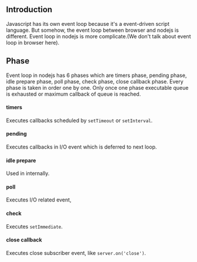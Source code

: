 ## Introduction

Javascript has its own event loop because it's a event-driven script language. But somehow, the event loop between browser and nodejs is different. Event loop in nodejs is more complicate.(We don't talk about event loop in browser here).

## Phase

Event loop in nodejs has 6 phases which are timers phase, pending phase, idle prepare phase, poll phase, check phase, close callback phase. Every phase is taken in order one by one. Only once one phase executable queue is exhausted or maximum callback of queue is reached.

#### timers

Executes callbacks scheduled by `setTimeout` or `setInterval`.

#### pending

Executes callbacks in I/O event which is deferred to next loop.

#### idle prepare

Used in internally.

#### poll

Executes I/O related event, 

#### check

Executes `setImmediate`.

#### close callback

Executes close subscriber event, like `server.on('close')`.